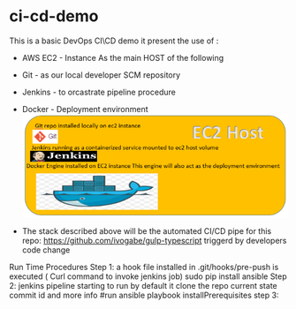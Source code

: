 # ci-cd-demo
This is a basic DevOps CI\CD demo
it present the use of :
- AWS EC2 - Instance As the main HOST of the following  
- Git - as our local developer SCM repository
- Jenkins - to orcastrate pipeline procedure
- Docker - Deployment environment
![Alt text](https://github.com/BoazHalter/ci-cd-demo/blob/master/CI-CD-infrastucture-architecture5.PNG "Arcitecture Overview:")

- The stack described above will be the automated CI/CD pipe for this repo:
  https://github.com/ivogabe/gulp-typescript
  triggerd by developers code change

Run Time Procedures
Step 1:
  a hook file installed in .git/hooks/pre-push is executed ( Curl command to invoke jenkins job)
  sudo pip install ansible
Step 2:
  jenkins pipeline starting to run by default it clone the repo current state commit id and more info
  #run ansible playbook installPrerequisites
step 3:
  

